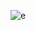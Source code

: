 
![e](https://github.com/dir-V/3d_rasterising/assets/121815639/f268a1f0-9882-4b99-aaea-8bcdaf44b6a6)
